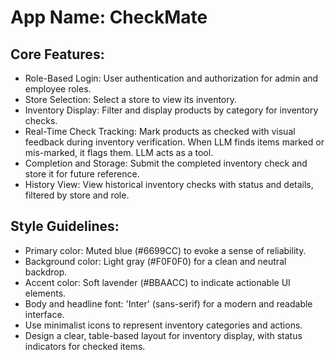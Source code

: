 # **App Name**: CheckMate

## Core Features:

- Role-Based Login: User authentication and authorization for admin and employee roles.
- Store Selection: Select a store to view its inventory.
- Inventory Display: Filter and display products by category for inventory checks.
- Real-Time Check Tracking: Mark products as checked with visual feedback during inventory verification. When LLM finds items marked or mis-marked, it flags them. LLM acts as a tool.
- Completion and Storage: Submit the completed inventory check and store it for future reference.
- History View: View historical inventory checks with status and details, filtered by store and role.

## Style Guidelines:

- Primary color: Muted blue (#6699CC) to evoke a sense of reliability.
- Background color: Light gray (#F0F0F0) for a clean and neutral backdrop.
- Accent color: Soft lavender (#BBAACC) to indicate actionable UI elements.
- Body and headline font: 'Inter' (sans-serif) for a modern and readable interface.
- Use minimalist icons to represent inventory categories and actions.
- Design a clear, table-based layout for inventory display, with status indicators for checked items.